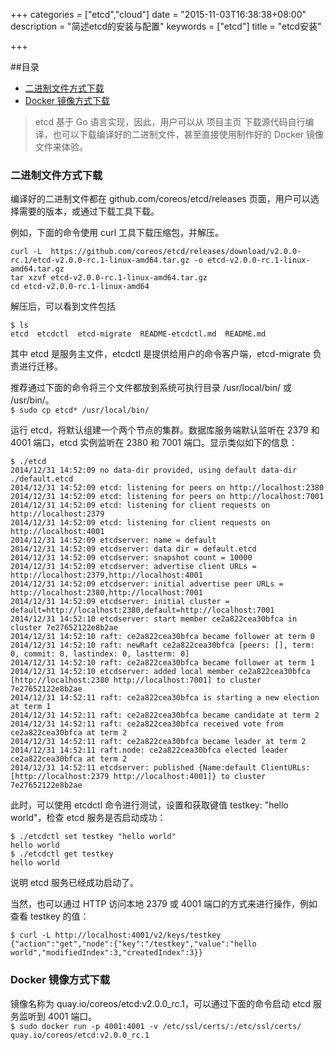 +++
categories = ["etcd","cloud"]
date = "2015-11-03T16:38:38+08:00"
description = "简述etcd的安装与配置"
keywords = ["etcd"]
title = "etcd安装"

+++

##目录
<!-- MarkdownTOC -->

- [二进制文件方式下载](#二进制文件方式下载)
- [Docker 镜像方式下载](#docker-镜像方式下载)

<!-- /MarkdownTOC -->

>etcd 基于 Go 语言实现，因此，用户可以从 项目主页 下载源代码自行编译，也可以下载编译好的二进制文件，甚至直接使用制作好的 Docker 镜像文件来体验。

### 二进制文件方式下载  
编译好的二进制文件都在 github.com/coreos/etcd/releases 页面，用户可以选择需要的版本，或通过下载工具下载。

例如，下面的命令使用 curl 工具下载压缩包，并解压。
```
curl -L  https://github.com/coreos/etcd/releases/download/v2.0.0-rc.1/etcd-v2.0.0-rc.1-linux-amd64.tar.gz -o etcd-v2.0.0-rc.1-linux-amd64.tar.gz
tar xzvf etcd-v2.0.0-rc.1-linux-amd64.tar.gz
cd etcd-v2.0.0-rc.1-linux-amd64
```
解压后，可以看到文件包括  
```
$ ls
etcd  etcdctl  etcd-migrate  README-etcdctl.md  README.md
```
其中 etcd 是服务主文件，etcdctl 是提供给用户的命令客户端，etcd-migrate 负责进行迁移。

推荐通过下面的命令将三个文件都放到系统可执行目录 /usr/local/bin/ 或 /usr/bin/。   
`$ sudo cp etcd* /usr/local/bin/`  

运行 etcd，将默认组建一个两个节点的集群。数据库服务端默认监听在 2379 和 4001 端口，etcd 实例监听在 2380 和 7001 端口。显示类似如下的信息：
```
$ ./etcd
2014/12/31 14:52:09 no data-dir provided, using default data-dir ./default.etcd
2014/12/31 14:52:09 etcd: listening for peers on http://localhost:2380
2014/12/31 14:52:09 etcd: listening for peers on http://localhost:7001
2014/12/31 14:52:09 etcd: listening for client requests on http://localhost:2379
2014/12/31 14:52:09 etcd: listening for client requests on http://localhost:4001
2014/12/31 14:52:09 etcdserver: name = default
2014/12/31 14:52:09 etcdserver: data dir = default.etcd
2014/12/31 14:52:09 etcdserver: snapshot count = 10000
2014/12/31 14:52:09 etcdserver: advertise client URLs = http://localhost:2379,http://localhost:4001
2014/12/31 14:52:09 etcdserver: initial advertise peer URLs = http://localhost:2380,http://localhost:7001
2014/12/31 14:52:09 etcdserver: initial cluster = default=http://localhost:2380,default=http://localhost:7001
2014/12/31 14:52:10 etcdserver: start member ce2a822cea30bfca in cluster 7e27652122e8b2ae
2014/12/31 14:52:10 raft: ce2a822cea30bfca became follower at term 0
2014/12/31 14:52:10 raft: newRaft ce2a822cea30bfca [peers: [], term: 0, commit: 0, lastindex: 0, lastterm: 0]
2014/12/31 14:52:10 raft: ce2a822cea30bfca became follower at term 1
2014/12/31 14:52:10 etcdserver: added local member ce2a822cea30bfca [http://localhost:2380 http://localhost:7001] to cluster 7e27652122e8b2ae
2014/12/31 14:52:11 raft: ce2a822cea30bfca is starting a new election at term 1
2014/12/31 14:52:11 raft: ce2a822cea30bfca became candidate at term 2
2014/12/31 14:52:11 raft: ce2a822cea30bfca received vote from ce2a822cea30bfca at term 2
2014/12/31 14:52:11 raft: ce2a822cea30bfca became leader at term 2
2014/12/31 14:52:11 raft.node: ce2a822cea30bfca elected leader ce2a822cea30bfca at term 2
2014/12/31 14:52:11 etcdserver: published {Name:default ClientURLs:[http://localhost:2379 http://localhost:4001]} to cluster 7e27652122e8b2ae
```
此时，可以使用 etcdctl 命令进行测试，设置和获取键值 testkey: "hello world"，检查 etcd 服务是否启动成功：
```
$ ./etcdctl set testkey "hello world"
hello world
$ ./etcdctl get testkey
hello world
```
说明 etcd 服务已经成功启动了。

当然，也可以通过 HTTP 访问本地 2379 或 4001 端口的方式来进行操作，例如查看 testkey 的值：
```
$ curl -L http://localhost:4001/v2/keys/testkey
{"action":"get","node":{"key":"/testkey","value":"hello world","modifiedIndex":3,"createdIndex":3}}
```

### Docker 镜像方式下载

镜像名称为 quay.io/coreos/etcd:v2.0.0_rc.1，可以通过下面的命令启动 etcd 服务监听到 4001 端口。  
`$ sudo docker run -p 4001:4001 -v /etc/ssl/certs/:/etc/ssl/certs/ quay.io/coreos/etcd:v2.0.0_rc.1`